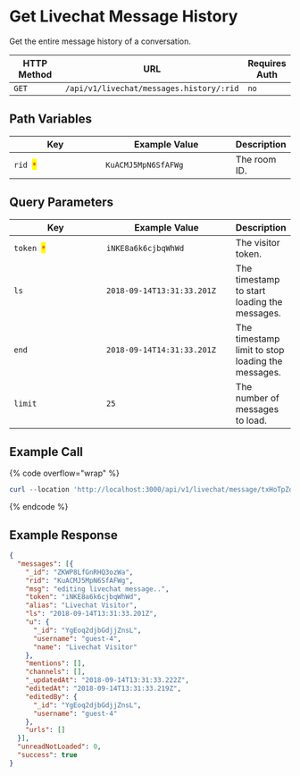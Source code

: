# Get Livechat Message History

Get the entire message history of a conversation.

<table><thead><tr><th width="163">HTTP Method</th><th width="295">URL</th><th>Requires Auth</th></tr></thead><tbody><tr><td><code>GET</code></td><td><code>/api/v1/livechat/messages.history/:rid</code></td><td><code>no</code></td></tr></tbody></table>

## Path Variables

<table><thead><tr><th width="191.33333333333331">Key</th><th width="245">Example Value</th><th>Description</th></tr></thead><tbody><tr><td><code>rid </code><mark style="color:red;"><code>*</code></mark></td><td><code>KuACMJ5MpN6SfAFWg</code></td><td>The room ID.</td></tr></tbody></table>

## Query Parameters

<table><thead><tr><th width="160">Key</th><th width="223">Example Value</th><th>Description</th></tr></thead><tbody><tr><td><code>token </code><mark style="color:red;"><code>*</code></mark></td><td><code>iNKE8a6k6cjbqWhWd</code></td><td>The visitor token.</td></tr><tr><td><code>ls</code></td><td><code>2018-09-14T13:31:33.201Z</code></td><td>The timestamp to start loading the messages.</td></tr><tr><td><code>end</code></td><td><code>2018-09-14T14:31:33.201Z</code></td><td>The timestamp limit to stop loading the messages.</td></tr><tr><td><code>limit</code></td><td><code>25</code></td><td>The number of messages to load.</td></tr></tbody></table>

## Example Call

{% code overflow="wrap" %}
```powershell
curl --location 'http://localhost:3000/api/v1/livechat/message/txHoTpZdqc5GaTbZ3?token=54fc5544030bcecda053311cb6b98920bdf' \
```
{% endcode %}

## Example Response

```json
{
  "messages": [{
    "_id": "ZKWP8LfGnRHQ3ozWa",
    "rid": "KuACMJ5MpN6SfAFWg",
    "msg": "editing livechat message..",
    "token": "iNKE8a6k6cjbqWhWd",
    "alias": "Livechat Visitor",
    "ls": "2018-09-14T13:31:33.201Z",
    "u": {
      "_id": "YgEoq2djbGdjjZnsL",
      "username": "guest-4",
      "name": "Livechat Visitor"
    },
    "mentions": [],
    "channels": [],
    "_updatedAt": "2018-09-14T13:31:33.222Z",
    "editedAt": "2018-09-14T13:31:33.219Z",
    "editedBy": {
      "_id": "YgEoq2djbGdjjZnsL",
      "username": "guest-4"
    },
    "urls": []
  }],
  "unreadNotLoaded": 0,
  "success": true
}
```
